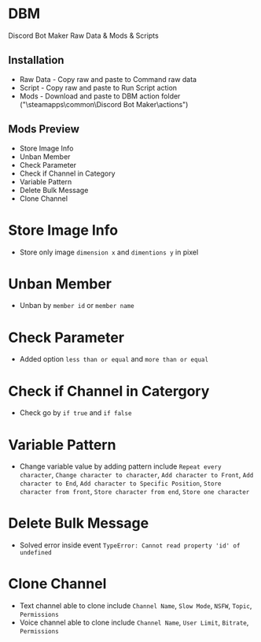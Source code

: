# DBM
Discord Bot Maker Raw Data & Mods & Scripts

## Installation
- Raw Data - Copy raw and paste to Command raw data
- Script - Copy raw and paste to Run Script action
- Mods - Download and paste to DBM action folder ("\steamapps\common\Discord Bot Maker\actions")

## Mods Preview
- Store Image Info
- Unban Member
- Check Parameter
- Check if Channel in Category
- Variable Pattern
- Delete Bulk Message
- Clone Channel

# Store Image Info
- Store only image `dimension x` and `dimentions y` in pixel

# Unban Member
- Unban by `member id` or `member name`

# Check Parameter
- Added option `less than or equal` and `more than or equal`

# Check if Channel in Catergory
- Check go by `if true` and `if false`

# Variable Pattern
- Change variable value by adding pattern include `Repeat every character`, `Change character to character`, `Add character to Front`, `Add character to End`, `Add character to Specific Position`, `Store character from front`, `Store character from end`, `Store one character`

# Delete Bulk Message
- Solved error inside event `TypeError: Cannot read property 'id' of undefined`

# Clone Channel
- Text channel able to clone include `Channel Name`, `Slow Mode`, `NSFW`, `Topic`, `Permissions`
- Voice channel able to clone include `Channel Name`, `User Limit`, `Bitrate`, `Permissions`
